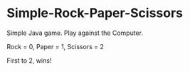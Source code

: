 # Simple-Rock-Paper-Scissors
Simple Java game. Play against the Computer. 

Rock = 0, Paper = 1, Scissors = 2

First to 2, wins!

